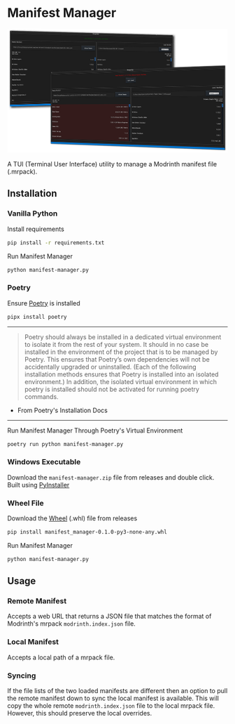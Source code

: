# Manifest Manager

![Image Showing The TUI Interface In Two States: One Where The Manifests Match, and The Other Where They Do Not Match](images/manifest_manager_readme_image.png "Manage Modrinth Manifests The Easy Way!")

A TUI (Terminal User Interface) utility to manage a Modrinth manifest file (.mrpack).

## Installation

### Vanilla Python

Install requirements

```sh
pip install -r requirements.txt
```

Run Manifest Manager

```sh
python manifest-manager.py
```

### Poetry

Ensure [Poetry](https://python-poetry.org/) is installed

```sh
pipx install poetry
```

---

> Poetry should always be installed in a dedicated virtual environment to isolate it from the rest of your system. It should in no case be installed in the environment of the project that is to be managed by Poetry. This ensures that Poetry’s own dependencies will not be accidentally upgraded or uninstalled. (Each of the following installation methods ensures that Poetry is installed into an isolated environment.) In addition, the isolated virtual environment in which poetry is installed should not be activated for running poetry commands.

- From Poetry's Installation Docs

---

Run Manifest Manager Through Poetry's Virtual Environment

```sh
poetry run python manifest-manager.py
```

### Windows Executable

Download the `manifest-manager.zip` file from releases and double click. Built using [PyInstaller](https://pyinstaller.org/en/stable/)

### Wheel File

Download the [Wheel](https://packaging.python.org/en/latest/specifications/binary-distribution-format/#binary-distribution-format) (.whl) file from releases

```sh
pip install manifest_manager-0.1.0-py3-none-any.whl
```

Run Manifest Manager

```sh
python manifest-manager.py
```

## Usage

### Remote Manifest

Accepts a web URL that returns a JSON file that matches the format of Modrinth's mrpack `modrinth.index.json` file.

### Local Manifest

Accepts a local path of a mrpack file.

### Syncing

If the file lists of the two loaded manifests are different then an option to pull the remote manifest down to sync the local manifest is available. This will copy the whole remote `modrinth.index.json` file to the local mrpack file. However, this should preserve the local overrides.
